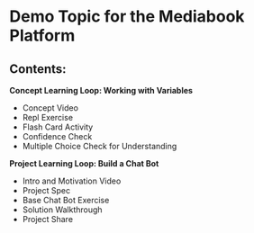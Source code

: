 # Demo Topic for the Mediabook Platform

## Contents:

**Concept Learning Loop: Working with Variables**

* Concept Video
* Repl Exercise
* Flash Card Activity
* Confidence Check
* Multiple Choice Check for Understanding

**Project Learning Loop: Build a Chat Bot**

* Intro and Motivation Video
* Project Spec
* Base Chat Bot Exercise
* Solution Walkthrough
* Project Share